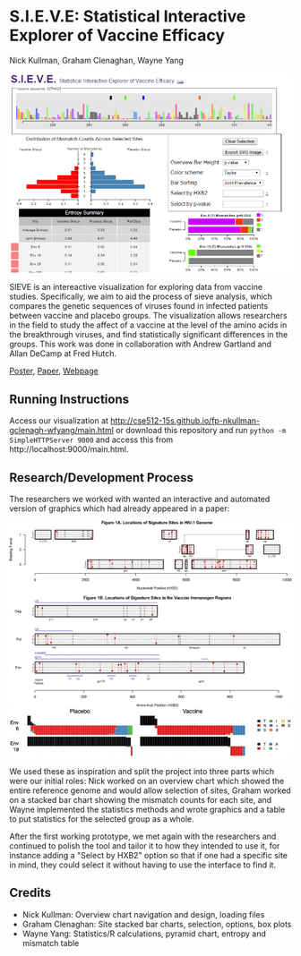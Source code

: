 S.I.E.V.E: Statistical Interactive Explorer of Vaccine Efficacy
===============
Nick Kullman, Graham Clenaghan, Wayne Yang

![Overview](images/summary.png)

SIEVE is an intereactive visualization for exploring data from vaccine studies. Specifically, we aim to aid the process of sieve analysis, which compares the genetic sequences of viruses found in infected patients between vaccine and placebo groups. The visualization allows researchers in the field to study the affect of a vaccine at the level of the amino acids in the breakthrough viruses, and find statistically significant differences in the groups. This work was done in collaboration with Andrew Gartland and Allan DeCamp at Fred Hutch.

[Poster](https://github.com/CSE512-15S/fp-nkullman-gclenagh-wfyang/blob/master/final/poster-nkullman-gclenagh-wfyang.pdf),
[Paper](https://github.com/CSE512-15S/fp-nkullman-gclenagh-wfyang/blob/master/final/paper-nkullman-gclenagh-wfyang.pdf),
[Webpage](http://cse512-15s.github.io/fp-nkullman-gclenagh-wfyang/)

## Running Instructions

Access our visualization at http://cse512-15s.github.io/fp-nkullman-gclenagh-wfyang/main.html or download this repository and run `python -m SimpleHTTPServer 9000` and access this from http://localhost:9000/main.html.

## Research/Development Process

The researchers we worked with wanted an interactive and automated version of graphics which had already appeared in a paper:

![fig2](progress/fig2.jpg)
![fig3](progress/fig3.jpg)

We used these as inspiration and split the project into three parts which were our initial roles: Nick worked on an overview chart which showed the entire reference genome and would allow selection of sites,
Graham worked on a stacked bar chart showing the mismatch counts for each site, and Wayne implemented the statistics methods and wrote graphics and a table to put statistics for the selected group as a whole.

After the first working prototype, we met again with the researchers and continued to polish the tool and tailor it to how they intended to use it, for instance adding a "Select by HXB2" option so that if
one had a specific site in mind, they could select it without having to use the interface to find it. 

## Credits

* Nick Kullman: Overview chart navigation and design, loading files
* Graham Clenaghan: Site stacked bar charts, selection, options, box plots
* Wayne Yang: Statistics/R calculations, pyramid chart, entropy and mismatch table 
